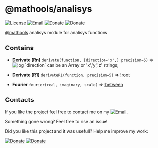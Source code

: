 # @mathools/analisys
[![License](https://img.shields.io/badge/License-MIT-1a237e.svg)](./LICENSE)
[![Email](https://img.shields.io/badge/Contact-email-00897b.svg)](mailto:daniele.domenichelli.5+ddomen@gmail.com)
[![Donate](https://img.shields.io/badge/Donate-PayPal-4caf50.svg)](https://www.paypal.com/cgi-bin/webscr?cmd=_donations&business=6QCNG6UMSRCPC&lc=GB&item_name=ddomen&item_number=aoop&no_note=0&cn=Add%20a%20message%3a&no_shipping=2&currency_code=EUR&bn=PP%2dDonationsBF%3abtn_donate_SM%2egif%3aNonHosted)
[![Donate](https://img.shields.io/badge/Donate-bitcoin-4caf50.svg)](https://blockchain.info/payment_request?address=1FTkcYbdwsHEbJBS3c1xD62KKCKskT14AE&amount_local=5&currency=EUR&nosavecurrency=true&message=ddomen%20software)

[@mathools](https://github.com/ddomen/mathools) analisys module for analisys functions

## Contains
* **Derivate (Rn)** `derivate(function, [direction='x',] precision=5)` => ![log](http://latex.codecogs.com/gif.latex?(function(x&space;&plus;&space;direction\cdot0.1^{precision}&space;)&space;-&space;function(x))/(0.1^{precision}))
`direction` can be an Array or 'x','y','z' strings;

* **Derivate (R1)** `derivateR1(function, precision=5)` => [!root](http://latex.codecogs.com/gif.latex?(function(x&space;&plus;&space;0.1^{precision}&space;)&space;-&space;function(x))/(0.1^{precision}))

* **Fourier** `fourier(real, imaginary, scale)` => [!between](http://latex.codecogs.com/gif.latex?function(x)&space;\begin{Bmatrix}&space;\\&space;\frac{real[0]&space;\cdot&space;scale}{2}&space;\cdot&space;\sum_{real[1:length]}^{r}&space;scale&space;\cdot&space;real[r]&space;\cdot&space;cos(r&space;\cdot&space;x)&space;\\&space;&plus;&space;\sum_{imaginary[0:length]}^{i}&space;scale&space;\cdot&space;imaginary[i]&space;\cdot&space;sin(i&space;\cdot&space;x)\}&space;\end{Bmatrix})

## Contacts
If you like the project feel free to contact me on my [![Email](https://img.shields.io/badge/Contact-email-00897b.svg)](mailto:daniele.domenichelli.5+ddomen@gmail.com).

Something gone wrong? Feel free to rise an issue!

Did you like this project and it was usefull? Help me improve my work:

[![Donate](https://img.shields.io/badge/Donate-PayPal-4caf50.svg)](https://www.paypal.com/cgi-bin/webscr?cmd=_donations&business=6QCNG6UMSRCPC&lc=GB&item_name=ddomen&item_number=aoop&no_note=0&cn=Add%20a%20message%3a&no_shipping=2&currency_code=EUR&bn=PP%2dDonationsBF%3abtn_donate_SM%2egif%3aNonHosted)
[![Donate](https://img.shields.io/badge/Donate-bitcoin-4caf50.svg)](https://blockchain.info/payment_request?address=1FTkcYbdwsHEbJBS3c1xD62KKCKskT14AE&amount_local=5&currency=EUR&nosavecurrency=true&message=ddomen%20software)
